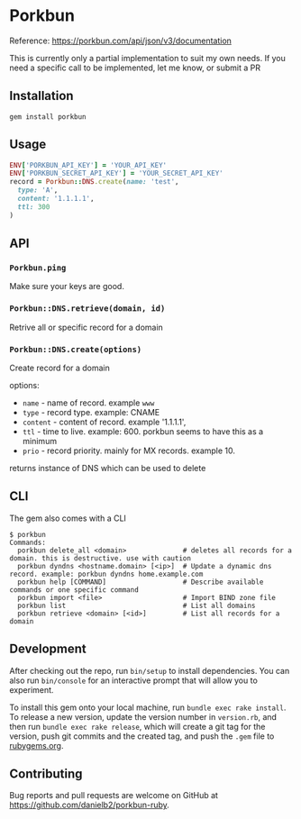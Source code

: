 # Porkbun

Reference: https://porkbun.com/api/json/v3/documentation

This is currently only a partial implementation to suit my own needs. If you
need a specific call to be implemented, let me know, or submit a PR

## Installation

`gem install porkbun`

## Usage

```ruby
ENV['PORKBUN_API_KEY'] = 'YOUR_API_KEY'
ENV['PORKBUN_SECRET_API_KEY'] = 'YOUR_SECRET_API_KEY'
record = Porkbun::DNS.create(name: 'test',
  type: 'A',
  content: '1.1.1.1',
  ttl: 300
)
```

## API

### `Porkbun.ping`

Make sure your keys are good.

### `Porkbun::DNS.retrieve(domain, id)`

Retrive all or specific record for a domain

### `Porkbun::DNS.create(options)`

Create record for a domain

options:
- `name` - name of record. example `www`
- `type` - record type. example: CNAME
- `content` - content of record. example '1.1.1.1',
- `ttl` - time to live. example: 600. porkbun seems to have this as a minimum
- `prio` - record priority. mainly for MX records. example 10.

returns instance of DNS which can be used to delete

## CLI

The gem also comes with a CLI

    $ porkbun
    Commands:
      porkbun delete_all <domain>              # deletes all records for a domain. this is destructive. use with caution
      porkbun dyndns <hostname.domain> [<ip>]  # Update a dynamic dns record. example: porkbun dyndns home.example.com
      porkbun help [COMMAND]                   # Describe available commands or one specific command
      porkbun import <file>                    # Import BIND zone file
      porkbun list                             # List all domains
      porkbun retrieve <domain> [<id>]         # List all records for a domain



## Development

After checking out the repo, run `bin/setup` to install dependencies. You can also run `bin/console` for an interactive prompt that will allow you to experiment.

To install this gem onto your local machine, run `bundle exec rake install`. To release a new version, update the version number in `version.rb`, and then run `bundle exec rake release`, which will create a git tag for the version, push git commits and the created tag, and push the `.gem` file to [rubygems.org](https://rubygems.org).

## Contributing

Bug reports and pull requests are welcome on GitHub at https://github.com/danielb2/porkbun-ruby.
